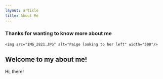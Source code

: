 ```yaml
---
layout: article
title: About Me
---
```


### Thanks for wanting to know more about me

<p align="center">
	
	<img src="IMG_2821.JPG" alt="Paige looking to her left" width="500"/>

</p>

## Welcome to my about me!

Hi, there! 


